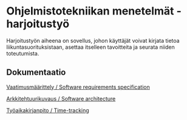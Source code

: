 # Ohjelmistotekniikan menetelmät -harjoitustyö

Harjoitustyön aiheena on sovellus, johon käyttäjät voivat kirjata tietoa liikuntasuorituksistaan, asettaa itselleen tavoitteita ja seurata niiden toteutumista.

## Dokumentaatio

[Vaatimusmäärittely / Software requirements specification](https://github.com/mshroom/otm-harjoitustyo/blob/master/dokumentointi/Software_requirements_specification.md)

[Arkkitehtuurikuvaus / Software architecture](https://github.com/mshroom/otm-harjoitustyo/blob/master/dokumentointi/architecture.md)

[Työaikakirjanpito / Time-tracking](https://github.com/mshroom/otm-harjoitustyo/blob/master/dokumentointi/time-tracking.md)
